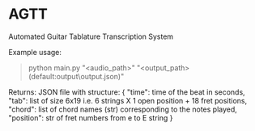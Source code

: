 # AGTT
Automated Guitar Tablature Transcription System

Example usage:
> python main.py "<audio_path>" "<output_path>(default:output\output.json)"

Returns:
JSON file with structure:
{
    "time": time of the beat in seconds,
    "tab": list of size 6x19 i.e. 6 strings X 1 open position + 18 fret positions,
    "chord": list of chord names (str) corresponding to the notes played,
    "position": str of fret numbers from e to E string
}
